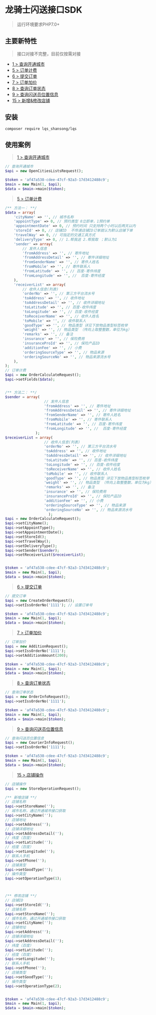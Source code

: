 龙骑士闪送接口SDK
===============

> 运行环境要求PHP7.0+

## 主要新特性

> 接口对接不完整，目前仅按需对接

* [1 > 查询开通城市](http://open.ishansong.com/documentCenter/301)
* [5 > 订单计费](http://open.ishansong.com/documentCenter/305)
* [6 > 提交订单](http://open.ishansong.com/documentCenter/306)
* [7 > 订单加价](http://open.ishansong.com/documentCenter/307)
* [8 > 查询订单状态](http://open.ishansong.com/documentCenter/308)
* [9 > 查询闪送员位置信息](http://open.ishansong.com/documentCenter/309)
* [15 > 新增&修改店铺](http://open.ishansong.com/documentCenter/315)


## 安装

~~~
composer require lqs_shansong/lqs
~~~

## 使用案例

> [1 > 查询开通城市](http://open.ishansong.com/documentCenter/301)
~~~php
// 查询开通城市
$api = new OpenCitiesListsRequest();

$token = 'af47a538-cdee-47cf-92a3-17d3412488c9';
$main = new Main(1, $api);
$data = $main->main($token);
~~~


> [5 > 订单计费](http://open.ishansong.com/documentCenter/305)
```php
/** 方法一： **/
$data = array(
    'cityName' => '', // 城市名称
    'appointType' => 0, // 预约类型 0立即单，1预约单
    'appointmentDate' => 0, // 预约时间 只支持两个小时以后两天以内
    'storeId' => 0, // 店铺ID  不传递店铺ID订单就认为默认店铺下单
    'travelWay' => 0, // 可指定的交通工具方式
    'deliveryType' => 0, // 1.帮我送 2.帮我取 ；默认为1
    'sender' => array(
        // 发件人信息
        'fromAddress' => '', // 寄件地址
        'fromAddressDetail' => '', // 寄件详细地址
        'fromSenderName' => '', // 寄件人姓名
        'fromMobile' => '', // 寄件联系人
        'fromLatitude' => '', // 百度-寄件纬度
        'fromLongitude' => '', //  百度-寄件经度
    ),
    'receiverList' => array(
        // 收件人信息(列表)
        'orderNo' => '', // 第三方平台流水号
        'toAddress' => '', // 收件地址
        'toAddressDetail' => '', // 收件详细地址
        'toLatitude' => '', // 百度-收件纬度
        'toLongitude' => '', // 百度-收件经度
        'toReceiverName' => '', // 收件人姓名
        'toMobile' => '', // 收件联系人
        'goodType' => '', // 物品类型 详见下放物品类型标签枚举
        'weight' => '', // 物品类型 （传向上取整整数，单位为kg）
        'remarks' => '', // 备注
        'insurance' => '', // 保险费用
        'insuranceProId' => '', // 保险产品ID
        'additionFee' => '', // 小费
        'orderingSourceType' => '', // 物品来源
        'orderingSourceNo' => '', // 物品来源流水号
    ),
);
// 订单计费
$api = new OrderCalculateRequest();
$api->setFields($data);


/** 方法二： **/
$sender = array(
                  // 发件人信息
                  'fromAddress' => '', // 寄件地址
                  'fromAddressDetail' => '', // 寄件详细地址
                  'fromSenderName' => '', // 寄件人姓名
                  'fromMobile' => '', // 寄件联系人
                  'fromLatitude' => '', // 百度-寄件纬度
                  'fromLongitude' => '', //  百度-寄件经度
              );
$receiverList = array(
                  // 收件人信息(列表)
                  'orderNo' => '', // 第三方平台流水号
                  'toAddress' => '', // 收件地址
                  'toAddressDetail' => '', // 收件详细地址
                  'toLatitude' => '', // 百度-收件纬度
                  'toLongitude' => '', // 百度-收件经度
                  'toReceiverName' => '', // 收件人姓名
                  'toMobile' => '', // 收件联系人
                  'goodType' => '', // 物品类型 详见下放物品类型标签枚举
                  'weight' => '', // 物品类型 （传向上取整整数，单位为kg）
                  'remarks' => '', // 备注
                  'insurance' => '', // 保险费用
                  'insuranceProId' => '', // 保险产品ID
                  'additionFee' => '', // 小费
                  'orderingSourceType' => '', // 物品来源
                  'orderingSourceNo' => '', // 物品来源流水号
                    );
$api = new OrderCalculateRequest();
$api->setCityName();
$api->setAppointType();
$api->setAppointmentDate();
$api->setStoreId();
$api->setTravelWay();
$api->setDeliveryType();
$api->setSender($sender);
$api->setReceiverList($receiverList);


$token = 'af47a538-cdee-47cf-92a3-17d3412488c9';
$main = new Main(1, $api);
$data = $main->main($token);
```


> [6 > 提交订单](http://open.ishansong.com/documentCenter/306)
~~~php
// 提交订单
$api = new CreateOrderRequest();
$api->setIssOrderNo('1111'); // 设置订单号

$token = 'af47a538-cdee-47cf-92a3-17d3412488c9';
$main = new Main(1, $api);
$data = $main->main($token);
~~~


> [7 > 订单加价](http://open.ishansong.com/documentCenter/307)
~~~php
// 订单加价
$api = new AdditionRequest();
$api->setIssOrderNo('1111');
$api->setAdditionAmount(200);

$token = 'af47a538-cdee-47cf-92a3-17d3412488c9';
$main = new Main(1, $api);
$data = $main->main($token);
~~~


> [8 > 查询订单状态](http://open.ishansong.com/documentCenter/308)
~~~php
// 查询订单状态
$api = new OrderInfoRequest();
$api->setIssOrderNo('1111');

$token = 'af47a538-cdee-47cf-92a3-17d3412488c9';
$main = new Main(1, $api);
$data = $main->main($token);
~~~


> [9 > 查询闪送员位置信息](http://open.ishansong.com/documentCenter/309)
~~~php
// 查询闪送员位置信息
$api = new CourierInfoRequest();
$api->setIssOrderNo('1111');

$token = 'af47a538-cdee-47cf-92a3-17d3412488c9';
$main = new Main(1, $api);
$data = $main->main($token);
~~~


> [15 > 店铺操作](http://open.ishansong.com/documentCenter/315)
~~~php
// 店铺操作
$api = new StoreOperationRequest();

/** 新增店铺 **/
// 店铺名称
$api->setStoreName('');
// 城市名称，通过开通城市接口获取
$api->setCityName('');
// 店铺地址
$api->setAddress('');
// 店铺详细地址
$api->setAddressDetail('');
// 纬度（百度）
$api->setLatitude('');
// 经度（百度）
$api->setLongitude('');
// 联系人手机
$api->setPhone('');
// 店铺类型
$api->setGoodType('');
// 操作类型
$api->setOperationType(1);



/** 修改店铺 **/ 
// 店铺ID
$api->setStoreId('');
// 店铺名称
$api->setStoreName('');
// 城市名称，通过开通城市接口获取
$api->setCityName('');
// 店铺地址
$api->setAddress('');
// 店铺详细地址
$api->setAddressDetail('');
// 纬度（百度）
$api->setLatitude('');
// 经度（百度）
$api->setLongitude('');
// 联系人手机
$api->setPhone('');
// 店铺类型
$api->setGoodType('');
// 操作类型
$api->setOperationType(2);


$token = 'af47a538-cdee-47cf-92a3-17d3412488c9';
$main = new Main(1, $api);
$data = $main->main($token);
~~~
